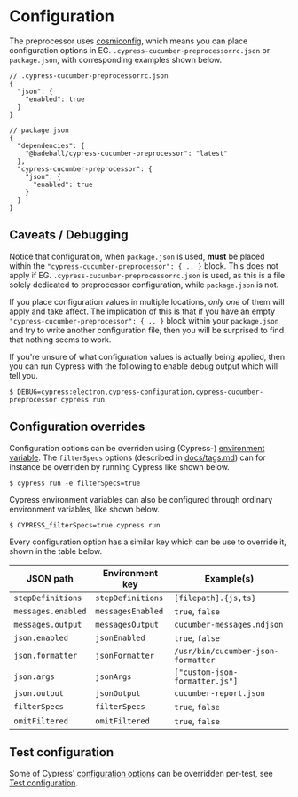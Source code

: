 # Configuration

The preprocessor uses [cosmiconfig](https://github.com/davidtheclark/cosmiconfig), which means you can place configuration options in EG. `.cypress-cucumber-preprocessorrc.json` or `package.json`, with corresponding examples shown below.

```
// .cypress-cucumber-preprocessorrc.json
{
  "json": {
    "enabled": true
  }
}
```

```
// package.json
{
  "dependencies": {
    "@badeball/cypress-cucumber-preprocessor": "latest"
  },
  "cypress-cucumber-preprocessor": {
    "json": {
      "enabled": true
    }
  }
}
```

## Caveats / Debugging

Notice that configuration, when `package.json` is used, **must** be placed within the `"cypress-cucumber-preprocessor": { .. }` block. This does not apply if EG. `.cypress-cucumber-preprocessorrc.json` is used, as this is a file solely dedicated to preprocessor configuration, while `package.json` is not.

If you place configuration values in multiple locations, *only one* of them will apply and take affect. The implication of this is that if you have an empty `"cypress-cucumber-preprocessor": { .. }` block within your `package.json` and try to write another configuration file, then you will be surprised to find that nothing seems to work.

If you're unsure of what configuration values is actually being applied, then you can run Cypress with the following to enable debug output which will tell you.

```
$ DEBUG=cypress:electron,cypress-configuration,cypress-cucumber-preprocessor cypress run
```

## Configuration overrides

Configuration options can be overriden using (Cypress-) [environment variable](https://docs.cypress.io/guides/guides/environment-variables). The `filterSpecs` options (described in [docs/tags.md](tags.md)) can for instance be overriden by running Cypress like shown below.

```
$ cypress run -e filterSpecs=true
```

Cypress environment variables can also be configured through ordinary environment variables, like shown below.

```
$ CYPRESS_filterSpecs=true cypress run
```

Every configuration option has a similar key which can be use to override it, shown in the table below.

| JSON path          | Environment key   | Example(s)                               |
|--------------------|-------------------|------------------------------------------|
| `stepDefinitions`  | `stepDefinitions` | `[filepath].{js,ts}` |
| `messages.enabled` | `messagesEnabled` | `true`, `false`                          |
| `messages.output`  | `messagesOutput`  | `cucumber-messages.ndjson`               |
| `json.enabled`     | `jsonEnabled`     | `true`, `false`                          |
| `json.formatter`   | `jsonFormatter`   | `/usr/bin/cucumber-json-formatter`       |
| `json.args     `   | `jsonArgs     `   | `["custom-json-formatter.js"]`           |
| `json.output`      | `jsonOutput`      | `cucumber-report.json`                   |
| `filterSpecs`      | `filterSpecs`     | `true`, `false`                          |
| `omitFiltered`     | `omitFiltered`    | `true`, `false`                          |

## Test configuration

Some of Cypress' [configuration options](https://docs.cypress.io/guides/references/configuration) can be overridden per-test, see [Test configuration](test-configuration.md).
